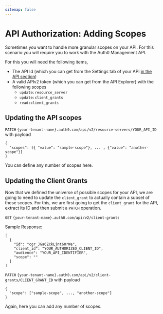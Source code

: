 ```yaml
---
sitemap: false
---
```


# API Authorization: Adding Scopes
Sometimes you want to handle more granular scopes on your API. For this scenario you will require you to work with the Auth0 Management API.

For this you will need the following items,
- The API Id (which you can get from the Settings tab of your API [in the API section](/api-auth/using-the-auth0-dashboard))
- A valid APIv2 token (which you can get from the API Explorer) with the following scopes
  - `update:resource_server`
  - `update:client_grants`
  - `read:client_grants`

## Updating the API scopes
`PATCH` `{your-tenant-name}.auth0.com/api/v2/resource-servers/YOUR_API_ID` with payload

```
{
  "scopes": [{ "value": "sample-scope"}, ... , {"value": "another-scope"}]
}
```

You can define any number of scopes here.

## Updating the Client Grants

Now that we defined the universe of possible scopes for your API, we are going to need to update the `client_grant` to actually contain a subset of these scopes. For this, we are first going to get the `client_grant` for the API, extract its ID and then submit a `PATCH` operation.

`GET` `{your-tenant-name}.auth0.com/api/v2/client-grants`

Sample Response:

```
[
  {
    "id": "cgr_JGa6ZckLjnt60rWe",
    "client_id": "YOUR_AUTHORIZED_CLIENT_ID",
    "audience": "YOUR_API_IDENTIFIER",
    "scope": ""
  }
]
```

`PATCH` `{your-tenant-name}.auth0.com/api/v2/client-grants/CLIENT_GRANT_ID` with payload

```
{
  "scope": ["sample-scope", ..., "another-scope"]
}
```

Again, here you can add any number of scopes.
